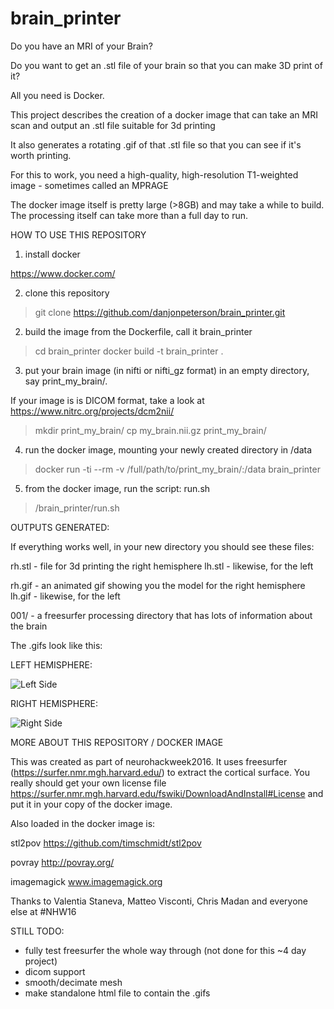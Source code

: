 # brain_printer

Do you have an MRI of your Brain? 

Do you want to get an .stl file of your brain so that you can make 3D print of it?

All you need is Docker.


This project describes the creation of a docker image that can take an MRI scan and output an .stl file suitable for 3d printing

It also generates a rotating .gif of that .stl file so that you can see if it's worth printing.

For this to work, you need a high-quality, high-resolution T1-weighted image - sometimes called an MPRAGE 

The docker image itself is pretty large (>8GB) and may take a while to build. The processing itself can take more than a full day to run.


HOW TO USE THIS REPOSITORY

1) install docker

https://www.docker.com/

2) clone this repository

> git clone https://github.com/danjonpeterson/brain_printer.git

2) build the image from the Dockerfile, call it brain_printer

> cd brain_printer
> docker build -t brain_printer .

3) put your brain image (in nifti or nifti_gz format) in an empty directory, say print_my_brain/. 

If your image is is DICOM format, take a look at https://www.nitrc.org/projects/dcm2nii/

> mkdir print_my_brain/
> cp my_brain.nii.gz print_my_brain/

4) run the docker image, mounting your newly created directory in /data

> docker run -ti --rm -v /full/path/to/print_my_brain/:/data brain_printer

5) from the docker image, run the script: run.sh

> /brain_printer/run.sh


OUTPUTS GENERATED:

If everything works well, in your new directory you should see these files:

rh.stl - file for 3d printing the right hemisphere
lh.stl - likewise, for the left

rh.gif - an animated gif showing you the model for the right hemisphere
lh.gif - likewise, for the left

001/   - a freesurfer processing directory that has lots of information about the brain

The .gifs look like this:

LEFT HEMISPHERE:


![](https://danjonpeterson.github.io/lh.gif "Left Side")

RIGHT HEMISPHERE:


![](https://danjonpeterson.github.io/rh.gif "Right Side")

MORE ABOUT THIS REPOSITORY / DOCKER IMAGE

This was created as part of neurohackweek2016. It uses freesurfer (https://surfer.nmr.mgh.harvard.edu/) to extract the cortical surface. You really should get your own license file https://surfer.nmr.mgh.harvard.edu/fswiki/DownloadAndInstall#License and put it in your copy of the docker image.

Also loaded in the docker image is:

stl2pov https://github.com/timschmidt/stl2pov

povray http://povray.org/

imagemagick www.imagemagick.org



Thanks to Valentia Staneva, Matteo Visconti, Chris Madan and everyone else at #NHW16

STILL TODO:
- fully test freesurfer the whole way through (not done for this ~4 day project)
- dicom support
- smooth/decimate mesh
- make standalone html file to contain the .gifs


